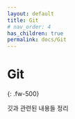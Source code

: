 ```yaml
---
layout: default
title: Git
# nav_order: 4
has_children: true
permalink: docs/Git
---
```


# Git
{: .fw-500}

깃과 관련된 내용들 정리
